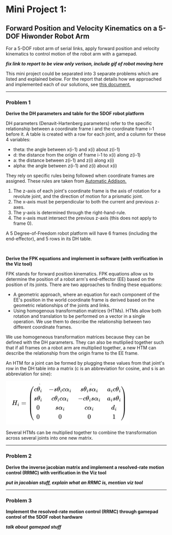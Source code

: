 # Mini Project 1: 
## Forward Position and Velocity Kinematics on a 5-DOF Hiwonder Robot Arm
For a 5-DOF robot arm of serial links, apply forward position and velocity kinematics to control motion of the robot arm with a gamepad.

***fix link to report to be view only verison, include gif of robot moving here***


This mini project could be separated into 3 separate problems which are listed and explained below. For the report that details how we approached and implemented each of our solutions, see [this document.](https://docs.google.com/document/d/13dFPQtsWIF-s6bF55bizwVpNnhvOx7KRk7ooc8nubO8/edit?usp=sharing)
***

### Problem 1 
**Derive the DH parameters and table for the 5DOF robot platform**

DH parameters (Denavit-Hartenberg parameters) refer to the specific relationship between a coordinate frame i and the coordinate frame i-1 before it. A table is created with a row for each joint, and a column for these 4 variables:

- theta: the angle between x(i-1) and x(i) about z(i-1)
- d: the distance from the origin of frame i-1 to x(i) along z(i-1)
- a: the distance between z(i-1) and z(i) along x(i)
- alpha: the angle between z(i-1) and z(i) about x(i)



They rely on specific rules being followed when coordinate frames are assigned. These rules are taken from [Automatic Addison.](https://automaticaddison.com/how-to-assign-denavit-hartenberg-frames-to-robotic-arms/)

1. The z-axis of each joint's coordinate frame is the axis of rotation for a revolute joint, and the direction of motion for a prismatic joint.
2. The x-axis must be perpendicular to both the current and previous z-axes.
3. The y-axis is determined through the right-hand-rule.
4. The x-axis must intersect the previous z-axis (this does not apply to frame 0).

A 5 Degree-of-Freedom robot platform will have 6 frames (including the end-effector), and 5 rows in its DH table.

&nbsp;  

**Derive the FPK equations and implement in software (with verification in the Viz tool)**

FPK stands for forward position kinematics. FPK equations allow us to determine the position of a robot arm's end-effector (EE) based on the position of its joints. There are two approaches to finding these equations: 
- A geometric approach, where an equation for each component of the EE's position in the world coordinate frame is derived based on the geometric relationships of the joints and links.
- Using homogenous transformation matrices (HTMs). HTMs allow both rotation and translation to be performed on a vector in a single operation. We use them to describe the relationship between two different coordinate frames. 

We use homogeneous transformation matrices because they can be defined with the DH parameters. They can also be mutliplied together such that if all frames on a robot arm are multiplied together, a new HTM can describe the relationship from the origin frame to the EE frame.

An HTM for a joint can be formed by plugging these values from that joint's row in the DH table into a matrix (c is an abbreviation for cosine, and s is an abbreviation for sine):

![alt text](media/DHtoHTM.png)

Several HTMs can be multiplied together to combine the transformation across several joints into one new matrix.

***
### Problem 2

**Derive the inverse jacobian matrix and implement a resolved-rate motion control (RRMC) with verification in the Viz tool**

***put in jacobian stuff, explain what an RRMC is, mention viz tool***

***

### Problem 3

**Implement the resolved-rate motion control (RRMC) through gamepad control of the 5DOF robot hardware**

***talk about gamepad stuff***